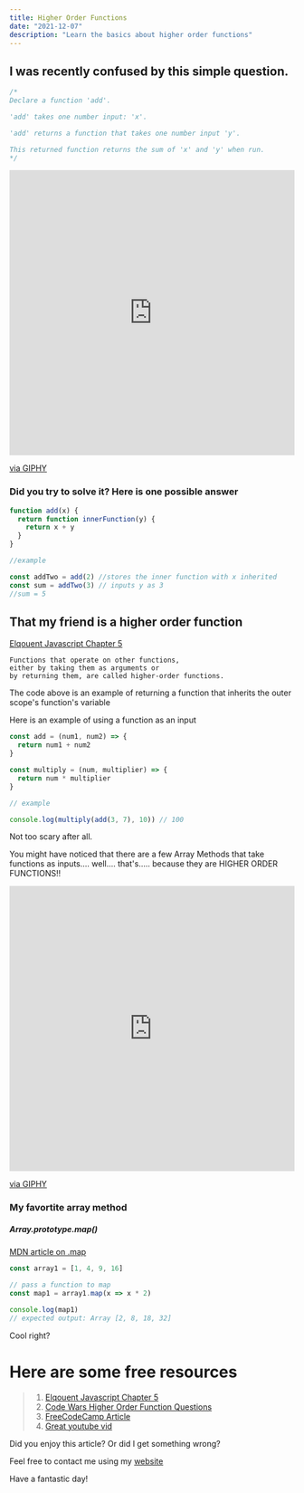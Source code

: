 ```yaml
---
title: Higher Order Functions
date: "2021-12-07"
description: "Learn the basics about higher order functions"
---
```


## I was recently confused by this simple question.

```js
/*
Declare a function 'add'.

'add' takes one number input: 'x'.

'add' returns a function that takes one number input 'y'.

This returned function returns the sum of 'x' and 'y' when run.
*/
```

<div style="width:100%;height:0;padding-bottom:100%;position:relative;"><iframe src="https://giphy.com/embed/FcuiZUneg1YRAu1lH2" width="100%" height="100%" style="position:absolute" frameBorder="0" class="giphy-embed" allowFullScreen></iframe></div><p><a href="https://giphy.com/gifs/sunnyfxx-always-sunny-iasip-its-FcuiZUneg1YRAu1lH2">via GIPHY</a></p>

### Did you try to solve it? Here is one possible answer

```js
function add(x) {
  return function innerFunction(y) {
    return x + y
  }
}

//example

const addTwo = add(2) //stores the inner function with x inherited
const sum = addTwo(3) // inputs y as 3
//sum = 5
```

## That my friend is a higher order function

[Elqouent Javascript Chapter 5](https://eloquentjavascript.net/05_higher_order.html "EJS")

    Functions that operate on other functions,
    either by taking them as arguments or
    by returning them, are called higher-order functions.

The code above is an example of returning a function that inherits the outer scope's function's variable

Here is an example of using a function as an input

```js
const add = (num1, num2) => {
  return num1 + num2
}

const multiply = (num, multiplier) => {
  return num * multiplier
}

// example

console.log(multiply(add(3, 7), 10)) // 100
```

Not too scary after all.

You might have noticed that there are a few Array Methods that take functions as inputs.... well....
that's.....
because they are HIGHER ORDER FUNCTIONS!!

<div style="width:100%;height:0;padding-bottom:100%;position:relative;"><iframe src="https://giphy.com/embed/51UpqfGlFF0hjHzecq" width="100%" height="100%" style="position:absolute" frameBorder="0" class="giphy-embed" allowFullScreen></iframe></div><p><a href="https://giphy.com/gifs/latelateshow-shocked-wake-up-james-corden-51UpqfGlFF0hjHzecq">via GIPHY</a></p>

### My favortite array method

##### Array.prototype.map()

[MDN article on .map](https://developer.mozilla.org/en-US/docs/Web/JavaScript/Reference/Global_Objects/Array/map "MDN")

```js
const array1 = [1, 4, 9, 16]

// pass a function to map
const map1 = array1.map(x => x * 2)

console.log(map1)
// expected output: Array [2, 8, 18, 32]
```

Cool right?

# Here are some free resources

> 1. [Elqouent Javascript Chapter 5](https://eloquentjavascript.net/05_higher_order.html "EJS")
> 2. [Code Wars Higher Order Function Questions](https://www.codewars.com/collections/higher-order-functions "code wars")
> 3. [FreeCodeCamp Article](https://www.freecodecamp.org/news/a-quick-intro-to-higher-order-functions-in-javascript-1a014f89c6b/ "freeCodeCamp")
> 4. [Great youtube vid](https://www.youtube.com/watch?v=BMUiFMZr7vk "youtube")

Did you enjoy this article? Or did I get something wrong?

Feel free to contact me using my [website](https://zstone.dev "zach's website")

Have a fantastic day!
